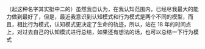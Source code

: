 （起这种名字其实挺中二的）虽然我自认为，在我认知范围内，已经尽我最大的能力做到最好了，但是，最近我意识到认知模式和行为模式是两个不同的模型，而且，相比行为模式，认知模式更决定了生命的轨迹，所以，站在 18 年的时间点上，对过去自己的认知模式进行总结，如果还有想法的话，也可以总结一下行为模式
